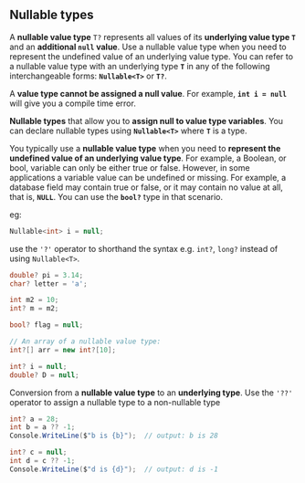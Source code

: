 ## Nullable types

A **nullable value type** `T?` represents all values of its **underlying value type `T`** and an **additional `null` value**. Use a nullable value type when you need to represent the undefined value of an underlying value type. 
You can refer to a nullable value type with an underlying type **`T`** in any of the following interchangeable forms: **`Nullable<T>`** or **`T?`**.

A **value type cannot be assigned a null value**. For example, **`int i = null`** will give you a compile time error. 

**Nullable types** that allow you to **assign null to value type variables**. You can declare nullable types using **`Nullable<T>`** where **`T`** is a type.

You typically use a **nullable value type** when you need to **represent the undefined value of an underlying value type**. For example, a Boolean, or bool, variable can only be either true or false. However, in some applications a variable value can be undefined or missing. For example, a database field may contain true or false, or it may contain no value at all, that is, **`NULL`**. You can use the **`bool?`** type in that scenario.

eg:
```cs
Nullable<int> i = null;
```

use the `'?'` operator to shorthand the syntax e.g. `int?`, `long?` instead of using `Nullable<T>`.
```cs
double? pi = 3.14;
char? letter = 'a';

int m2 = 10;
int? m = m2;

bool? flag = null;

// An array of a nullable value type:
int?[] arr = new int?[10];

int? i = null;
double? D = null;
```

Conversion from a **nullable value type** to an **underlying type**.
Use the `'??'` operator to assign a nullable type to a non-nullable type
```cs
int? a = 28;
int b = a ?? -1;
Console.WriteLine($"b is {b}");  // output: b is 28

int? c = null;
int d = c ?? -1;
Console.WriteLine($"d is {d}");  // output: d is -1
```




